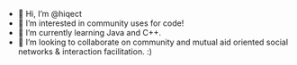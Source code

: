 - 👋 Hi, I’m @hiqect
- 👀 I’m interested in community uses for code!
- 🌱 I’m currently learning Java and C++.
- 💞️ I’m looking to collaborate on community and mutual aid oriented social networks & interaction facilitation. :)

<!---
hiqect/hiqect is a ✨ special ✨ repository because its `README.md` (this file) appears on your GitHub profile.
You can click the Preview link to take a look at your changes.
--->
